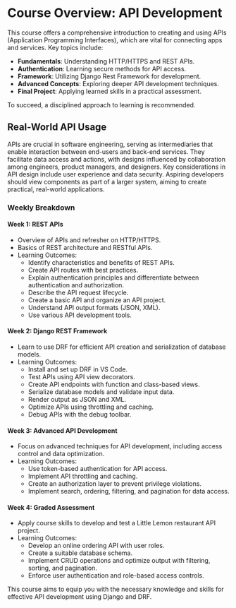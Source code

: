 # Course Overview: API Development

This course offers a comprehensive introduction to creating and using APIs (Application Programming Interfaces), which are vital for connecting apps and services. Key topics include:

- **Fundamentals**: Understanding HTTP/HTTPS and REST APIs.
- **Authentication**: Learning secure methods for API access.
- **Framework**: Utilizing Django Rest Framework for development.
- **Advanced Concepts**: Exploring deeper API development techniques.
- **Final Project**: Applying learned skills in a practical assessment.

To succeed, a disciplined approach to learning is recommended.

## Real-World API Usage

APIs are crucial in software engineering, serving as intermediaries that enable interaction between end-users and back-end services. They facilitate data access and actions, with designs influenced by collaboration among engineers, product managers, and designers. Key considerations in API design include user experience and data security. Aspiring developers should view components as part of a larger system, aiming to create practical, real-world applications.

### Weekly Breakdown

#### Week 1: REST APIs

- Overview of APIs and refresher on HTTP/HTTPS.
- Basics of REST architecture and RESTful APIs.
- Learning Outcomes:
  - Identify characteristics and benefits of REST APIs.
  - Create API routes with best practices.
  - Explain authentication principles and differentiate between authentication and authorization.
  - Describe the API request lifecycle.
  - Create a basic API and organize an API project.
  - Understand API output formats (JSON, XML).
  - Use various API development tools.

#### Week 2: Django REST Framework

- Learn to use DRF for efficient API creation and serialization of database models.
- Learning Outcomes:
  - Install and set up DRF in VS Code.
  - Test APIs using API view decorators.
  - Create API endpoints with function and class-based views.
  - Serialize database models and validate input data.
  - Render output as JSON and XML.
  - Optimize APIs using throttling and caching.
  - Debug APIs with the debug toolbar.

#### Week 3: Advanced API Development

- Focus on advanced techniques for API development, including access control and data optimization.
- Learning Outcomes:
  - Use token-based authentication for API access.
  - Implement API throttling and caching.
  - Create an authorization layer to prevent privilege violations.
  - Implement search, ordering, filtering, and pagination for data access.

#### Week 4: Graded Assessment

- Apply course skills to develop and test a Little Lemon restaurant API project.
- Learning Outcomes:
  - Develop an online ordering API with user roles.
  - Create a suitable database schema.
  - Implement CRUD operations and optimize output with filtering, sorting, and pagination.
  - Enforce user authentication and role-based access controls.

This course aims to equip you with the necessary knowledge and skills for effective API development using Django and DRF.
